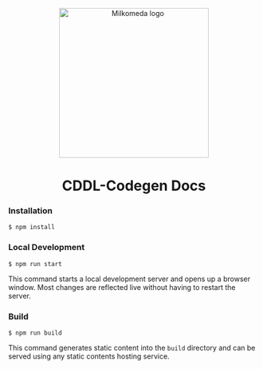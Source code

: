 <p align="center">
  <img width="300px" src="/static/img/milkomeda-banner.png" alt="Milkomeda logo">
</p>

<h1 align="center">CDDL-Codegen Docs</h1>

### Installation

```
$ npm install
```

### Local Development

```
$ npm run start
```

This command starts a local development server and opens up a browser window. Most changes are reflected live without having to restart the server.

### Build

```
$ npm run build
```

This command generates static content into the `build` directory and can be served using any static contents hosting service.
